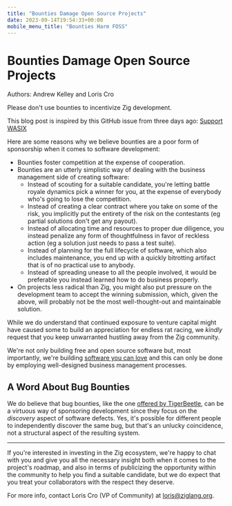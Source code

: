 ```yaml
---
title: "Bounties Damage Open Source Projects"
date: 2023-09-14T19:54:33+00:00
mobile_menu_title: "Bounties Harm FOSS"
---
```

# Bounties Damage Open Source Projects

Authors: Andrew Kelley and Loris Cro

Please don't use bounties to incentivize Zig development.

This blog post is inspired by this GitHub issue from three days ago: [Support WASIX](https://github.com/ziglang/zig/issues/17115)

Here are some reasons why we believe bounties are a poor form of sponsorship when it comes to software development:

* Bounties foster competition at the expense of cooperation.
* Bounties are an utterly simplistic way of dealing with the business management side of creating software:
    * Instead of scouting for a suitable candidate, you're letting battle royale dynamics pick a winner for you, at the expense of everybody who's going to lose the competition.
    * Instead of creating a clear contract where you take on some of the risk, you implicitly put the entirety of the risk on the contestants (eg partial solutions don't get any payout).
    * Instead of allocating time and resources to proper due diligence, you instead penalize any form of thoughtfulness in favor of reckless action (eg a solution just needs to pass a test suite).
    * Instead of planning for the full lifecycle of software, which also includes maintenance, you end up with a quickly bitrotting artifact that is of no practical use to anybody.
    * Instead of spreading unease to all the people involved, it would be preferable you instead learned how to do business properly.
* On projects less radical than Zig, you might also put pressure on the development team to accept the winning submission, which, given the above, will probably not be the most well-thought-out and maintainable solution.

While we do understand that continued exposure to venture capital might have caused some to build an appreciation for endless rat racing, we *kindly* request that you keep unwarranted hustling away from the Zig community.

We're not only building free and open source software but, most importantly, we're building [software you can love](https://kristoff.it/blog/the-open-source-game/) and this can only be done by employing well-designed business management processes.

## A Word About Bug Bounties

We do believe that bug bounties, like the one
[offered by TigerBeetle](https://github.com/tigerbeetle/viewstamped-replication-made-famous),
can be a virtuous way of sponsoring development since they focus on the
*discovery* aspect of software defects. Yes, it's possible for different people
to independently discover the same bug, but that's an unlucky coincidence, not
a structural aspect of the resulting system.

----

If you're interested in investing in the Zig ecosystem, we're happy to chat with you and give you all the necessary insight both when it comes to the project's roadmap, and also in terms of publicizing the opportunity within the community to help you find a suitable candidate, but we do expect that you treat your collaborators with the respect they deserve.

For more info, contact Loris Cro (VP of Community) at loris@ziglang.org.
